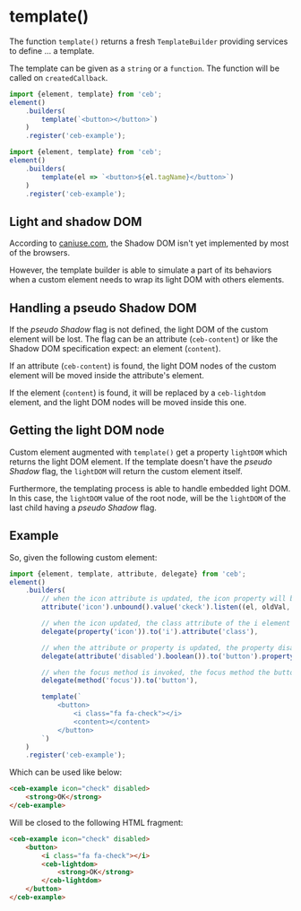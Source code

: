 # template()

The function `template()` returns a fresh `TemplateBuilder` providing services to define ... a template.

The template can be given as a `string` or a `function`. The function will be called on `createdCallback`.

```javascript
import {element, template} from 'ceb';
element()
    .builders(
        template(`<button></button>`)
    )
    .register('ceb-example');
```

```javascript
import {element, template} from 'ceb';
element()
    .builders(
        template(el => `<button>${el.tagName}</button>`)
    )
    .register('ceb-example');
```

## Light and shadow DOM

According to [caniuse.com], the Shadow DOM isn't yet implemented by most of the browsers.

However, the template builder is able to simulate a part of its behaviors
when a custom element needs to wrap its light DOM with others elements.

## Handling a pseudo Shadow DOM

If the _pseudo Shadow_ flag is not defined, the light DOM of the custom element will be lost.
The flag can be an attribute (`ceb-content`) or like the Shadow DOM specification expect: an element (`content`).

If an attribute (`ceb-content`) is found, the light DOM nodes of the custom element will be moved inside the attribute's element.

If the element (`content`) is found, it will be replaced by a `ceb-lightdom` element, and the light DOM nodes will be moved inside this one.

## Getting the light DOM node

Custom element augmented with `template()` get a property `lightDOM` which returns the light DOM element.
If the template doesn't have the _pseudo Shadow_ flag, the `lightDOM` will return the custom element itself.

Furthermore, the templating process is able to handle embedded light DOM.
In this case, the `lightDOM` value of the root node, will be the `lightDOM` of the last child having a _pseudo Shadow_ flag.

## Example

So, given the following custom element: 
```javascript
import {element, template, attribute, delegate} from 'ceb';
element()
    .builders(
        // when the icon attribute is updated, the icon property will be manually updated 
        attribute('icon').unbound().value('ckeck').listen((el, oldVal, newVal) => el.icon = `fa fa-${newVal}`),

        // when the icon updated, the class attribute of the i element will be updated
        delegate(property('icon')).to('i').attribute('class'),

        // when the attribute or property is updated, the property disabled of the button will be also updated
        delegate(attribute('disabled').boolean()).to('button').property(),

        // when the focus method is invoked, the focus method the button will be also invoked
        delegate(method('focus')).to('button'),

        template(`
            <button>
                <i class="fa fa-check"></i>
                <content></content>
            </button>
        `)
    )
    .register('ceb-example');
```

Which can be used like below:

```html
<ceb-example icon="check" disabled>
    <strong>OK</strong>
</ceb-example>
```

Will be closed to the following HTML fragment:

```html
<ceb-example icon="check" disabled>
    <button>
        <i class="fa fa-check"></i>
        <ceb-lightdom>
            <strong>OK</strong>
        </ceb-lightdom>
    </button>
</ceb-example>
```

[caniuse.com]: http://caniuse.com/#search=Shadow%20DOM
